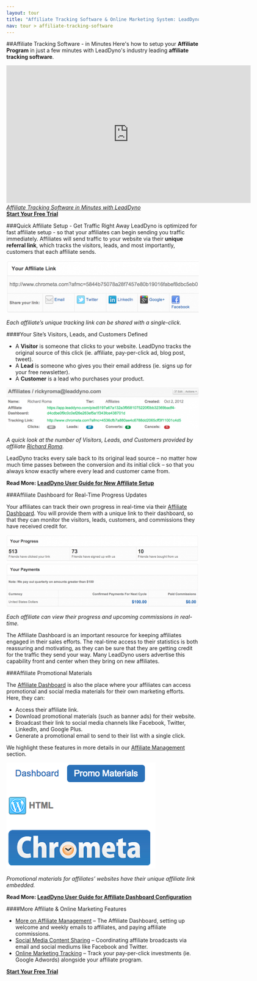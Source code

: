 ```yaml
---
layout: tour
title: "Affiliate Tracking Software & Online Marketing System: LeadDyno"
nav: tour > affiliate-tracking-software
---
```


##Affiliate Tracking Software - in Minutes
Here's how to setup your **Affiliate Program** in just a few minutes with LeadDyno's industry leading **affiliate tracking software**.

<div>
	<iframe width="640" height="360" src="http://www.youtube.com/embed/SJkMagcwHBE?feature=player_embedded" frameborder="0">
	</iframe>
</div>

<div class="tour-video-caption">
 <em><a href="http://youtu.be/SJkMagcwHBE">Affiliate Tracking Software in Minutes with LeadDyno</a></em>
</div>

<div class="pagination-centered">
  <a class="btn btn-primary btn-large" href="https://app.leaddyno.com/signup">
    <strong>Start Your Free Trial</strong>
  </a>
</div>

###Quick Affiliate Setup - Get Traffic Right Away
LeadDyno is optimized for fast affiliate setup - so that your affiliates can begin sending you traffic immediately. Affiliates will send traffic to your
website via their **unique referral link**, which tracks the visitors, leads, and most importantly, customers that each affiliate sends.


![affiliate_dashboard_affiliate_link](/img/affiliate_dashboard_affiliate_link_pt1.png)

*Each affiliate’s unique tracking link can be shared with a single-click.*

####Your Site’s Visitors, Leads, and Customers Defined


* A **Visitor** is someone that clicks  to your website. LeadDyno tracks the original source of this click (ie. affiliate, pay-per-click ad, blog post, tweet).
* A **Lead** is someone who gives you their email address (ie. signs up for your free newsletter).
* A **Customer** is a lead who purchases your product.

![affiliate_tracking_link](/img/affiliate_tracking_link_pt1.png)

*A quick look at the number of Visitors, Leads, and Customers provided by affiliate [Richard Roma](http://www.imdb.com/title/tt0104348/).*

LeadDyno tracks every sale back to its original lead source – no matter how much time passes between the conversion and its initial click – so that you always know exactly where every lead and customer came from.

**Read More: [LeadDyno User Guide for New Affiliate Setup](http://leaddyno.com/affiliate_management/)**

###Affiliate Dashboard for Real-Time Progress Updates

Your affiliates can track their own progress in real-time via their [Affiliate Dashboard](http://leaddyno.com/affiliate-dashboard/).  You will provide them with a unique link to their dashboard, so that they can monitor the  visitors, leads, customers, and commissions they have received credit for.

![affiliate_dashboard_progress_payments](/img/affiliate_dashboard_progress_payments_pt1.png)

*Each affiliate can view their progress and upcoming commissions in real-time.*

The Affiliate Dashboard is an important resource for keeping affiliates engaged in their sales efforts. The real-time access to their statistics is both reassuring and motivating, as they can be sure that they are getting credit for the traffic they send your way. Many LeadDyno users advertise this capability front and center when they bring on new affiliates.

###Affiliate Promotional Materials

The [Affiliate Dashboard](http://leaddyno.com/affiliate-dashboard/) is also the place where your affiliates can access promotional and social media materials for their own marketing efforts.  Here, they can:

* Access their affiliate link.
* Download promotional materials (such as banner ads) for their website.
* Broadcast their link to social media channels like Facebook, Twitter, LinkedIn, and Google Plus.
* Generate a promotional email to send to their list with a single click.

We highlight these features in more details in our [Affiliate Management](http://leaddyno.com/affiliate-tracking-software/affiliate-management/) section.

![affiliate_dashboard_promo_materials](/img/affiliate_dashboard_promo_materials_pt1.png)

*Promotional materials for affiliates’ websites have their unique affiliate link embedded.*

**Read More: [LeadDyno User Guide for Affiliate Dashboard Configuration](http://leaddyno.com/affiliate-dashboard/)**

####More Affiliate & Online Marketing Features

* [More on Affiliate Management](http://leaddyno.com/affiliate-tracking-software/affiliate-management/) – The Affiliate Dashboard, setting up welcome and weekly emails to affiliates, and paying affiliate commissions.
* [Social Media Content Sharing](http://leaddyno.com/affiliate-tracking-software/social-media-content-sharing/) – Coordinating affiliate broadcasts via email and social mediums like Facebook and Twitter.
* [Online Marketing Tracking](http://leaddyno.com/online-marketing-software/pay-per-click-conversion-tracking/) – Track your pay-per-click investments (ie. Google Adwords) alongside your affiliate program.

<div class="pagination-centered">
  <a class="btn btn-primary btn-large" href="https://app.leaddyno.com/signup">
    <strong>Start Your Free Trial</strong>
  </a>
</div>
